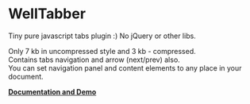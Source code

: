 # WellTabber
Tiny pure javascript tabs plugin :) No jQuery or other libs.

Only 7 kb in uncompressed style and 3 kb - compressed. <br>
Contains tabs navigation and arrow (next/prev) also. <br>You can set navigation panel and content elements to any place in your document.


<a href="http://wellnine.github.io/WellTabber/" target="_blank"><b>Documentation and Demo</b></a>
